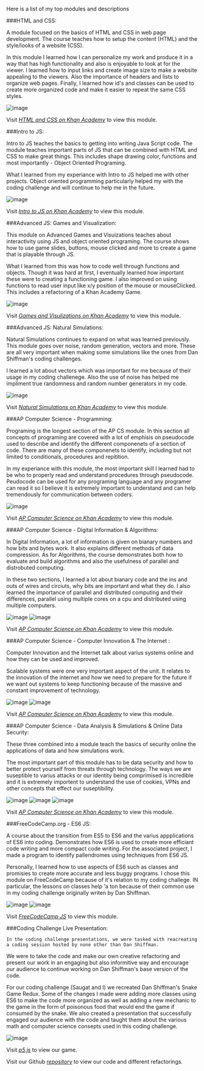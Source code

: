 Here is a list of my top modules and descriptions

 ###HTML and CSS:
 
 A module focused on the basics of HTML and CSS in web page development. The course teaches how to setup the content (HTML) and the style/looks of a website (CSS).
 
 In this module I learned how I can personalize my work and produce it in a way that has high functionality and also is enjoyable to look at for the viewer. I learned how to input links and create image size to make a website appealing to the viewers. Also the importance of headers and lists to organize web pages. Finally, I learned how id's and classes can be used to create more organized code and make it easier to repeat the same CSS styles.
 
![image](https://user-images.githubusercontent.com/36045753/114078901-86800880-9877-11eb-8884-90a889a7c87e.png)

Visit _[HTML and CSS on Khan Academy](https://www.khanacademy.org/computing/computer-programming/html-css)_  to view this module.

  ###Intro to JS:
 
 Intro to JS teaches the basics to getting into writing Java Script code. The module teaches important parts of JS that can be combined with HTML and CSS to make great things. This includes shape drawing color, functions and most importantly - Object Oriented Programing. 
 
 What I learned from my experiance with Intro to JS helped me with other projects. Object oriented programming particularly helped my with the coding challenge and will continue to help me in the future. 
 
 ![image](https://user-images.githubusercontent.com/36045753/114068899-672fae00-986c-11eb-9723-b919f9bd7e99.png)

Visit _[Intro to JS on Khan Academy](https://www.khanacademy.org/computing/computer-programming/programming)_  to view this module.

 ###Advanced JS: Games and Visualization:
 
This module on Advanced Games and Visuizations teaches about interactivity using JS and object oriented programing. The course shows how to use game slides, buttons, mouse clicked and more to create a game that is playable through JS.

What I learned from this was how to code well through functions and objects. Though it was hard at first, I eventually learned how important these were to creating a functioning game. I also improved on using functions to read user input like x/y position of the mouse or mouseClicked. This includes a refactoring of a Khan Academy Game. 

![image](https://user-images.githubusercontent.com/36045753/114076658-e45f2100-9874-11eb-9e1a-b8b58047bd10.png)

Visit _[Games and Visulizations on Khan Academy](https://www.khanacademy.org/computing/computer-programming/programming-games-visualizations)_  to view this module.

 ###Advanced JS: Natural Simulations:
 
 Natural Simulations continues to expand on what was learned previously. This module goes over noise, random generation, vectors and more. These are all very important when making some simulations like the ones from Dan Shiffman's coding challenges. 
 
 I learned a lot about vectors which was important for me because of their usage in my coding challenege. Also the use of noise has helped me impliment true randomness and random number generators in my code. 
 
![image](https://user-images.githubusercontent.com/36045753/114078439-ede98880-9876-11eb-922e-8ea8e617be2f.png)

Visit _[Natural Simulations on Khan Academy](https://www.khanacademy.org/computing/computer-programming/programming-natural-simulations)_  to view this module.

 ###AP Computer Science - Programming:
 
 Programing is the longest section of the AP CS module. In this section all concepts of programing are covered with a lot of emphisis on pseudocode used to describe and identify the different componenets of a section of code. There are many of these componenets to identify, including but not limited to conditionals, procedures and repitition. 
 
 In my experiance with this module, the most important skill I learned had to be who to properly read and understand procedures through pseudocode. Peudocode can be used for any programing language and any programer can read it so I believe it is extremely important to understand and can help tremendously for communication between coders.

![image](https://user-images.githubusercontent.com/36045753/114106305-79294500-989c-11eb-9274-50d02546673d.png)

Visit _[AP Computer Science on Khan Academy](https://www.khanacademy.org/computing/ap-computer-science-principles)_  to view this module.

 ###AP Computer Science - Digital Information & Algorithms:
 
 In Digital Information, a lot of information is given on bianary numbers and how bits and bytes work. It also explains different methods of data compression. As for Algorithms, the course demonstrates both how to evaluate and build algorithms and also the usefulness of parallel and distrobuted computing. 
 
 In these two sections, I learned a lot about bianary code and the ins and outs of wires and circiuts, why bits are important and what they do. I also learned the importance of parallel and distributed computing and their differences, parallel using multiple cores on a cpu and distributed using multiple computers. 
 
![image](https://user-images.githubusercontent.com/36045753/114107913-ec808600-989f-11eb-82d0-30b26c09d6d9.png)
![image](https://user-images.githubusercontent.com/36045753/114107941-f73b1b00-989f-11eb-9143-ac3b64c8017f.png)

 Visit _[AP Computer Science on Khan Academy](https://www.khanacademy.org/computing/ap-computer-science-principles)_  to view this module.

 ###AP Computer Science - Computer Innovation & The Internet :
 
 Computer Innovation and the Internet talk about varius systems online and how they can be used and improved.
 
 Scalable systems were one very important aspect of the unit. It relates to the innovation of the internet and how we need to prepare for the future if we want out systems to keep functioning because of the massive and constant improvement of technology. 
 
![image](https://user-images.githubusercontent.com/36045753/114108191-995b0300-98a0-11eb-9291-ecce23334869.png)
![image](https://user-images.githubusercontent.com/36045753/114108213-a2e46b00-98a0-11eb-86c2-c52cdff407a1.png)

 Visit _[AP Computer Science on Khan Academy](https://www.khanacademy.org/computing/ap-computer-science-principles)_  to view this module.

 ###AP Computer Science - Data Analysis & Simulations & Online Data Security:
 
 These three combined into a module teach the basics of security online the applications of data and how simulations work.
 
 The most important part of this module has to be data security and how to better protect yourself from threats through technology. The ways we are suseptible to varius attacks or our identity being comprimised is incredible and it is extremely importent to understand the use of cookies, VPNs and other concepts that effect our suseptibility.
 
![image](https://user-images.githubusercontent.com/36045753/114109486-5ea69a00-98a3-11eb-983d-4286747e9e54.png)
![image](https://user-images.githubusercontent.com/36045753/114109512-6bc38900-98a3-11eb-938e-9dac7b36ff6c.png)
![image](https://user-images.githubusercontent.com/36045753/114109556-7ed65900-98a3-11eb-88fe-f4f1aabd15e7.png)

 Visit _[AP Computer Science on Khan Academy](https://www.khanacademy.org/computing/ap-computer-science-principles)_  to view this module.

 ###FreeCodeCamp.org - ES6 JS:

  A course about the transition from ES5 to ES6 and the varius appplications of ES6 into coding. 
Demonstrates how ES6 is used to create more efficiant code writing and more compact code writing.
For the associated project, I made a program to identify pallendromes using techniques from ES6 
JS.

  Personally, I learned how to use aspects of ES6 such as classes and promisies to create more accurate
and less buggy programs. I chose this module on FreeCodeCamp because of it's relation to my coding challege. 
IN particular, the lessons on classes help 'a ton because of their common use in my coding challenge
originally writen by Dan Shiffman. 

![image](https://user-images.githubusercontent.com/36045753/114060179-1c5d6880-9863-11eb-815d-4dcc50bfefe3.png)
![image](https://user-images.githubusercontent.com/36045753/114060250-31d29280-9863-11eb-9ec3-81180a1d91b7.png)

Visit _[FreeCodeCamp JS](https://www.freecodecamp.org/learn/javascript-algorithms-and-data-structures/#functional-programming)_  to view this module. 

 ###Coding Challenge Live Presentation:

    In the coding challenge presentations, we were tasked with reacreating a coding session hosted by none other than Dan Shiffman.
  We were to take the code and make our own creative refactoring and present our work in an engaging but also
  informitive way and encourage our audience to continue working on Dan Shiffman's base version of the code. 
  
   For our coding challenge (Saugat and I) we recreated Dan Shiffman's Snake Game Redux. Some of the changes I made were adding more classes using ES6 to make the code more organized as well as adding a new mechanic to the game in the form of poisonous food that would end the game if consumed by the snake. We also created a presentation that successfully engaged our audience with the code and taught them about the various math and computer science consepts used in this coding challenge. 
  
![image](https://user-images.githubusercontent.com/36045753/114079038-aca5a880-9877-11eb-8067-71c1886b2cf5.png)

Visit _[p5.js](https://editor.p5js.org/dmoor5/full/sRP1lhlTR)_  to view our game.

Visit our Github _[repository](https://github.com/saugatttt/Snake-Game/tree/dylan)_ to view our code and different refactorings. 
